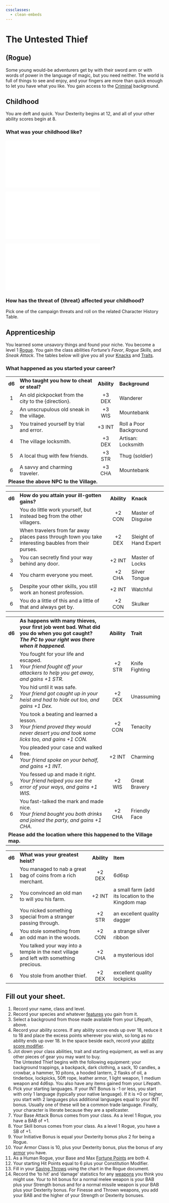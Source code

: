 ```yaml
---
cssclasses:
  - clean-embeds
---
```

# The Untested Thief
## (Rogue)
Some young would-be adventurers get by with their sword arm or with words of power in the language of magic, but you need neither.  The world is full of things to see and enjoy, and your fingers are more than quick enough to let you have what you like.  You gain access to the [Criminal](Background.md#criminal) background.

## Childhood
You are deft and quick. Your Dexterity begins at 12, and all of your other ability scores begin at 8.

### What was your childhood like?
![](Birthright.md#villager)

![](ChildhoodDistinction.md#distinction)

![](VillageFriend.md#native)

### How has the threat of {threat} affected your childhood?
Pick one of the campaign threats and roll on the related Character History Table.

## Apprenticeship
You learned some unsavory things and found your niche. You become a level 1 [Rogue](rogue.md). You gain the class abilities _Fortune’s Favor_, _Rogue Skills,_ and _Sneak Attack_. The tables below will give you all your [Knacks](Rogue.md#rogue%20knacks) and [Traits](Traits.md).

### What happened as you started your career?
<table>
	<tr>
		<td align="center"><b>d6</b></td>
		<td><b>Who taught you how to cheat or steal?</b></td>
		<td align="center"><b>Ability</b></td>
		<td align="left"><b>Background</b></td>
	</tr>
	<tr>
		<td align="center">1</td>
		<td>An old pickpocket from the city to the {direction}.</td>
		<td align="center">+3 DEX</td>
		<td align="left">Wanderer</td>
	</tr>
	<tr>
		<td align="center">2</td>
		<td>An unscrupulous old sneak in the village.</td>
		<td align="center">+3 WIS</td>
		<td align="left">Mountebank</td>
	</tr>
	<tr>
		<td align="center">3</td>
		<td>You trained yourself by trial and error.</td>
		<td align="center">+3 INT</td>
		<td align="left">Roll a Poor Background</td>
	</tr>
	<tr>
		<td align="center">4</td>
		<td>The village locksmith.</td>
		<td align="center">+3 DEX</td>
		<td align="left">Artisan: Locksmith</td>
	</tr>
	<tr>
		<td align="center">5</td>
		<td>A local thug with few friends.</td>
		<td align="center">+3 STR</td>
		<td align="left">Thug (soldier)</td>
	</tr>
	<tr>
		<td align="center">6</td>
		<td>A savvy and charming traveler.</td>
		<td align="center">+3 CHA</td>
		<td align="left">Mountebank</td>
	</tr>
	<tr><td colspan=5><b>Please the above NPC to the Village.</b></td></tr<
</table>

<table>
	<tr>
		<td align="center"><b>d6</b></td>
		<td><b>How do you attain your ill-gotten gains?</b></td>
		<td align="center"><b>Ability</b></td>
		<td align="left"><b>Knack</b></td>
	</tr>
	<tr>
		<td align="center">1</td>
		<td>You do little work yourself, but instead beg from the other villagers.</td>
		<td align="center">+2 CON</td>
		<td align="left">Master of Disguise</td>
	</tr>
	<tr>
		<td align="center">2</td>
		<td>When travelers from far away places pass through town you take interesting baubles from their purses.</td>
		<td align="center">+2 DEX</td>
		<td align="left">Sleight of Hand Expert</td>
	</tr>
	<tr>
		<td align="center">3</td>
		<td>You can secretly find your way behind any door.</td>
		<td align="center">+2 INT</td>
		<td align="left">Master of Locks</td>
	</tr>
	<tr>
		<td align="center">4</td>
		<td>You charm everyone you meet.</td>
		<td align="center">+2 CHA</td>
		<td align="left">Silver Tongue</td>
	</tr>
	<tr>
		<td align="center">5</td>
		<td>Despite your other skills, you still work an honest profession.</td>
		<td align="center">+2 INT</td>
		<td align="left">Watchful</td>
	</tr>
	<tr>
		<td align="center">6</td>
		<td>You do a little of this and a little of that and always get by.</td>
		<td align="center">+2 CON</td>
		<td align="left">Skulker</td>
	</tr>
</table>

<table>
	<tr>
		<td align="center"><b>d6</b></td>
		<td><b>As happens with many thieves, your first job went bad.  What did you do when you got caught?<br><i>The PC to your right was there when it happened.</i></b></td>
		<td align="center"><b>Ability</b></td>
		<td><b>Trait</b></td>
	</tr>
	<tr>
		<td align="center">1</td>
		<td>You fought for your life and escaped.<br/><i>Your friend fought off your attackers to help you get away, and gains +1 STR.</i></td>
		<td align="center">+2 STR</td>
		<td>Knife Fighting</td>
	</tr>
	<tr>
		<td align="center">2</td>
		<td>You hid until it was safe.<br/><i>Your friend got caught up in your heist and had to hide out too, and gains +1 Dex.</i></td>
		<td align="center">+2 DEX</td>
		<td>Unassuming</td>
	</tr>
	<tr>
		<td align="center">3</td>
		<td>You took a beating and learned a lesson.<br/><i>Your friend proved they would never desert you and took some licks too, and gains +1 CON.</i></td>
		<td align="center">+2 CON</td>
		<td>Tenacity</td>
	</tr>
	<tr>
		<td align="center">4</td>
		<td>You pleaded your case and walked free.<br/><i>Your friend spoke on your behalf, and gains +1 INT.</i></td>
		<td align="center">+2 INT</td>
		<td>Charming</td>
	</tr>
	<tr>
		<td align="center">5</td>
		<td>You fessed up and made it right.<br/><i>Your friend helped you see the error of your ways, and gains +1 WIS.</i></td>
		<td align="center">+2 WIS</td>
		<td>Great Bravery</td>
	</tr>
	<tr>
		<td align="center">6</td>
		<td>You fast-talked the mark and made nice.<br/><i>Your friend bought you both drinks and joined the party, and gains +1 CHA.</i></td>
		<td align="center">+2 CHA</td>
		<td>Friendly Face</td>
	</tr>
	<tr><td colspan=5><b>Please add the location where this happened to the Village map.</b></td></tr>
</table>

<table>
	<tr>
		<td align="center"><b>d6</b></td>
		<td><b>What was your greatest heist?</b></td>
		<td align="center"><b>Ability</b></td>
		<td align="left"><b>Item</b></td>
	</tr>
	<tr>
		<td align="center">1</td>
		<td>You managed to nab a great bag of coins from a rich merchant.</td>
		<td align="center">+2 DEX</td>
		<td align="left">6d6sp</td>
	</tr>
	<tr>
		<td align="center">2</td>
		<td>You convinced an old man to will you his farm.</td>
		<td align="center">+2 INT</td>
		<td align="left">a small farm (add its location to the Kingdom map</td>
	</tr>
	<tr>
		<td align="center">3</td>
		<td>You nicked something special from a stranger passing through.</td>
		<td align="center">+2 STR</td>
		<td align="left">an excellent quality dagger</td>
	</tr>
	<tr>
		<td align="center">4</td>
		<td>You stole something from an odd man in the woods.</td>
		<td align="center">+2 CON</td>
		<td align="left">a strange silver ribbon</td>
	</tr>
	<tr>
		<td align="center">5</td>
		<td>You talked your way into a temple in the next village and left with something precious.</td>
		<td align="center">+2 CHA</td>
		<td align="left">a mysterious idol</td>
	</tr>
	<tr>
		<td align="center">6</td>
		<td>You stole from another thief.</td>
		<td align="center">+2 DEX</td>
		<td align="left">excellent quality lockpicks</td>
	</tr>
</table>

## Fill out your sheet.
1. Record your name, class and level.
2. Record your species and whatever [features](Human.md) you gain from it.
3. Select a background from those made available from your Lifepath, above.
4. Record your ability scores. If any ability score ends up over 18, reduce it to 18 and place the excess points wherever you wish, so long as no ability ends up over 18. In the space beside each, record your [ability score modifier](CharacterCreation.md#attribute%20modifiers).
5. Jot down your class abilities, trait and starting equipment, as well as any other pieces of gear you may want to buy.<br/>The Untested Thief begins with the following equipment: your background trappings, a backpack, dark clothing, a sack, 10 candles, a crowbar, a hammer, 10 pitons, a hooded lantern, 2 flasks of oil, a tinderbox, lockpicks, 50ft rope, leather armor, 1 light weapon, 1 medium weapon and 4d6sp.  You also have any items gained from your Lifepath.
6. Pick your starting languages. If your INT Bonus is -1 or less, you start with only 1 language (typically your native language). If it is +0 or higher, you start with 2 languages plus additional languages equal to your INT bonus. Usually one of these will be a common trade language. Finally, your character is literate because they are a spellcaster.
7. Your Base Attack Bonus comes from your class. As a level 1 Rogue, you have a BAB of +1.
8. Your Skill bonus comes from your class.  As a level 1 Rogue, you have a SB of +1.
9. Your Initiative Bonus is equal your Dexterity bonus plus 2 for being a Rogue.
10. Your Armor Class is 10, plus your Dexterity bonus, plus the bonus of any [armor](EncumbranceAndEquipment.md#armor) you have.
11. As a Human Rogue, your Base and Max [Fortune Points](RulesSynopsis.md#fortune) are both 4.
12. Your starting Hit Points equal to 6 plus your Constitution Modifier.
13. Fill in your [Saving Throws](Rogue.md#rogue%20saving%20throws) using the chart in the Rogue document.
14. Record the ‘to hit’ and ‘damage’ statistics for any [weapons](EncumbranceAndEquipment.md#weapons) you think you might use. Your to hit bonus for a normal melee weapon is your BAB plus your Strength bonus and for a normal missile weapon is your BAB plus your Dexterity bonus. For Finesse and Thrown weapons, you add your BAB and the higher of your Strength or Dexterity bonuses.
